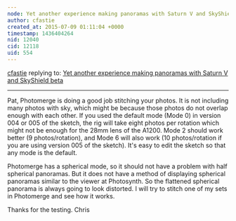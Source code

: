 ```yaml
---
node: Yet another experience making panoramas with Saturn V and SkyShield beta
author: cfastie
created_at: 2015-07-09 01:11:04 +0000
timestamp: 1436404264
nid: 12040
cid: 12118
uid: 554
---
```




[cfastie](../profile/cfastie) replying to: [Yet another experience making panoramas with Saturn V and SkyShield beta](../notes/patcoyle/07-08-2015/yet-another-experience-making-panoramas-with-saturn-v-and-skyshield-beta)

----
Pat, 
Photomerge is doing a good job stitching your photos. It is not including many photos with sky, which might be because those photos do not overlap enough with each other. If you used the default mode (Mode 0) in version 004 or 005 of the sketch, the rig will take eight photos per rotation which might not be enough for the 28mm lens of the A1200. Mode 2 should work better (9 photos/rotation), and Mode 6 will also work (10 photos/rotation if you are using version 005 of the sketch). It's easy to edit the sketch so that any mode is the default.

Photomerge has a spherical mode, so it should not have a problem with half spherical panoramas. But it does not have a method of displaying spherical panoramas similar to the viewer at Photosynth. So the flattened spherical panorama is always going to look distorted. I will try to stitch one of my sets in Photomerge and see how it works. 

Thanks for the testing.
Chris